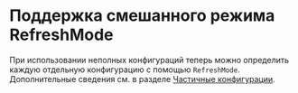 # Поддержка смешанного режима RefreshMode

При использовании неполных конфигураций теперь можно определить каждую отдельную конфигурацию с помощью `RefreshMode`. Дополнительные сведения см. в разделе [Частичные конфигурации](https://msdn.microsoft.com/powershell/dsc/partialconfigs).



<!--HONumber=Jul16_HO1-->


